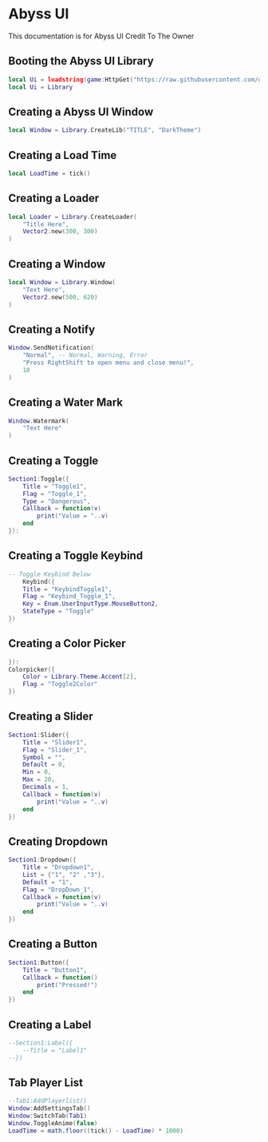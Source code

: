 # Abyss UI
This documentation is for Abyss UI Credit To The Owner

## Booting the Abyss UI Library
```lua
local Ui = loadstring(game:HttpGet("https://raw.githubusercontent.com/drillygzzly/Other/main/abyssoruce%40eayz.lua"))()
local Ui = Library
```




## Creating a Abyss UI Window
```lua
local Window = Library.CreateLib("TITLE", "DarkTheme")
```

## Creating a Load Time
```lua
local LoadTime = tick()
```

## Creating a Loader
```lua
local Loader = Library.CreateLoader(
    "Title Here", 
    Vector2.new(300, 300)
)
```

## Creating a Window
```lua
local Window = Library.Window(
    "Text Here", 
    Vector2.new(500, 620)
)
```

## Creating a Notify
```lua
Window.SendNotification(
    "Normal", -- Normal, Warning, Error 
    "Press RightShift to open menu and close menu!", 
    10
)
```

## Creating a Water Mark
```lua
Window.Watermark(
    "Text Here"
)
```

## Creating a Toggle
```lua
Section1:Toggle({
    Title = "Toggle1", 
    Flag = "Toggle_1",
    Type = "Dangerous",
    Callback = function(v)
        print("Value = "..v)
    end
}):
```

## Creating a Toggle Keybind
```lua
-- Toggle Keybind Below
    Keybind({
    Title = "KeybindToggle1",
    Flag = "Keybind_Toggle_1", 
    Key = Enum.UserInputType.MouseButton2, 
    StateType = "Toggle"
})
```

## Creating a Color Picker
```lua
}):
Colorpicker({
    Color = Library.Theme.Accent[2], 
    Flag = "Toggle2Color"
})
```

## Creating a Slider
```lua
Section1:Slider({
    Title = "Slider1", 
    Flag = "Slider_1", 
    Symbol = "", 
    Default = 0, 
    Min = 0, 
    Max = 20, 
    Decimals = 1,
    Callback = function(v)
        print("Value = "..v)
    end
})
```

## Creating Dropdown
```lua
Section1:Dropdown({
    Title = "Dropdown1", 
    List = {"1", "2" ,"3"}, 
    Default = "1", 
    Flag = "DropDown_1",
    Callback = function(v)
        print("Value = "..v)
    end
})
```

## Creating a Button
```lua
Section1:Button({
    Title = "Button1",
    Callback = function()
        print("Pressed!")
    end
})
```

## Creating a Label
```lua
--Section1:Label({
    --Title = "Label1"
--})
```

## Tab Player List
```lua
--Tab1:AddPlayerlist()
Window:AddSettingsTab()
Window:SwitchTab(Tab1)
Window.ToggleAnime(false)
LoadTime = math.floor((tick() - LoadTime) * 1000)
```
